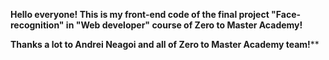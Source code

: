 **Hello everyone! This is my front-end code of the final project "Face-recognition" in "Web developer" course of Zero to Master Academy!**

**Thanks a lot to Andrei Neagoi and all of Zero to Master Academy team!****
